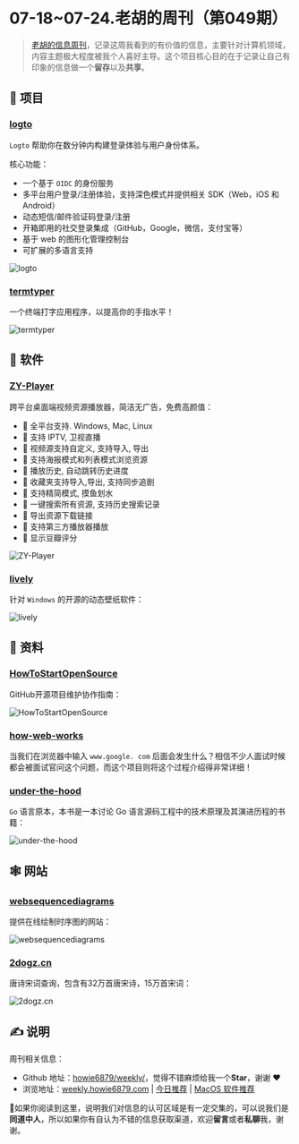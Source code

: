 # 07-18~07-24.老胡的周刊（第049期）

> [老胡的信息周刊](https://weekly.howie6879.com/)，记录这周我看到的有价值的信息，主要针对计算机领域，内容主题极大程度被我个人喜好主导。这个项目核心目的在于记录让自己有印象的信息做一个**留存**以及**共享**。

## 🎯 项目

### [logto](https://github.com/logto-io/logto)

`Logto` 帮助你在数分钟内构建登录体验与用户身份体系。

核心功能：

- 一个基于 `OIDC` 的身份服务
- 多平台用户登录/注册体验，支持深色模式并提供相关 SDK（Web，iOS 和 Android）
- 动态短信/邮件验证码登录/注册
- 开箱即用的社交登录集成（GitHub，Google，微信，支付宝等）
- 基于 web 的图形化管理控制台
- 可扩展的多语言支持

![logto](https://images-1252557999.file.myqcloud.com/uPic/logto.jpg)

### [termtyper](https://github.com/kraanzu/termtyper)

一个终端打字应用程序，以提高你的手指水平！

![termtyper](https://images-1252557999.file.myqcloud.com/uPic/termtyper.jpg)

## 🤖 软件

### [ZY-Player](https://github.com/Hunlongyu/ZY-Player)

跨平台桌面端视频资源播放器，简洁无广告，免费高颜值：

- 🍕 全平台支持. Windows, Mac, Linux
- 🍥 支持 IPTV, 卫视直播
- 🍔 视频源支持自定义, 支持导入, 导出
- 🍟 支持海报模式和列表模式浏览资源
- 🌭 播放历史, 自动跳转历史进度
- 🍿 收藏夹支持导入,导出, 支持同步追剧
- 🥙 支持精简模式, 摸鱼划水
- 🥪 一键搜索所有资源, 支持历史搜索记录
- 🌮 导出资源下载链接
- 🍣 支持第三方播放器播放
- 🍤 显示豆瓣评分

![ZY-Player](https://images-1252557999.file.myqcloud.com/uPic/ZY-Player.png)

### [lively](https://github.com/rocksdanister/lively)

针对 `Windows` 的开源的动态壁纸软件：

![lively](https://images-1252557999.file.myqcloud.com/uPic/lively.jpeg)

## 👀 资料

### [HowToStartOpenSource](https://github.com/eryajf/HowToStartOpenSource)

GitHub开源项目维护协作指南：

![HowToStartOpenSource](https://images-1252557999.file.myqcloud.com/uPic/HowToStartOpenSource.jpg)

### [how-web-works](https://github.com/vasanthk/how-web-works)

当我们在浏览器中输入 `www.google. com` 后面会发生什么？相信不少人面试时候都会被面试官问这个问题，而这个项目则将这个过程介绍得非常详细！

### [under-the-hood](https://golang.design/under-the-hood/)

`Go` 语言原本，本书是一本讨论 Go 语言源码工程中的技术原理及其演进历程的书籍：

![under-the-hood](https://images-1252557999.file.myqcloud.com/uPic/under-the-hood.jpg)

## 🕸 网站

### [websequencediagrams](https://www.websequencediagrams.com/)

提供在线绘制时序图的网站：

![websequencediagrams](https://images-1252557999.file.myqcloud.com/uPic/websequencediagrams.jpg)

### [2dogz.cn](https://2dogz.cn/tool/poem-tang/)

唐诗宋词查询，包含有32万首唐宋诗，15万首宋词：

![2dogz.cn](https://images-1252557999.file.myqcloud.com/uPic/2dogz.cn.jpg)

## ✍️ 说明

周刊相关信息：

- Github 地址：[howie6879/weekly/](https://github.com/howie6879/weekly/)，觉得不错麻烦给我一个**Star**，谢谢 ❤️
- 浏览地址：[weekly.howie6879.com](https://weekly.howie6879.com) | [今日推荐](https://weekly.howie6879.com/recommend/index.html) | [MacOS 软件推荐](https://weekly.howie6879.com/soft/mac.html)

🙌如果你阅读到这里，说明我们对信息的认可区域是有一定交集的，可以说我们是**同道中人**，所以如果你有自认为不错的信息获取渠道，欢迎**留言**或者**私聊**我，谢谢。
